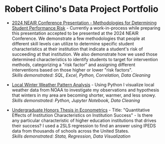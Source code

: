 # Robert Cilino's Data Project Portfolio

* [2024 NEAIR Conference Presentation - Methodologies for Determining Student Performance Risk]() - Currently a work-in-process while preparing this presentation accepted to be presented at the 2024 NEAIR Conference. We demonstrate a few methodologies that people at different skill levels can utilize to determine specific student characteristics at their institution that indicate a student's risk of succeeding at that institution. We also demonstrate how we used those determined characteristics to identify students to target for intervention methods, categorizing a "risk factor" and assigning different interventions based on those higher or lower "risk factors".
\
*Skills demonstrated: SQL, Excel, Python, Correlation, Data Cleaning*

* [Local Winter Weather Pattern Analysis](https://rawcdn.githack.com/rcilino/Data-Project-Portfolio/49719b2953ea8e7cc1954ae756d11c7dc3f6f44f/Local_Winter_Weather_Analysis.html) - Using Python I visualize local weather data from NOAA to investigate my observations and hypothesis that winters in my area are becoming shorter, warmer, and less snowy.
\
*Skills demonstrated: Python, Jupyter Notebook, Data Cleaning*

* [Undergraduate Honors Thesis in Econometrics](https://github.com/rcilino/Data-Project-Portfolio/blob/main/Econometrics_Thesis-Quantitative_Effects_of_Institution_Characteristics_on_Institution_Success.png) - Title: "Quantitative Effects of Institution Characteristics on Institution Success" - Is there any particular characteristic of higher education institutions that drives their success? I used a 2SLS regression to find an answer using IPEDS data from thousands of schools across the United States.
\
*Skills demonstrated: Stata, Regression, Data Visualization*


